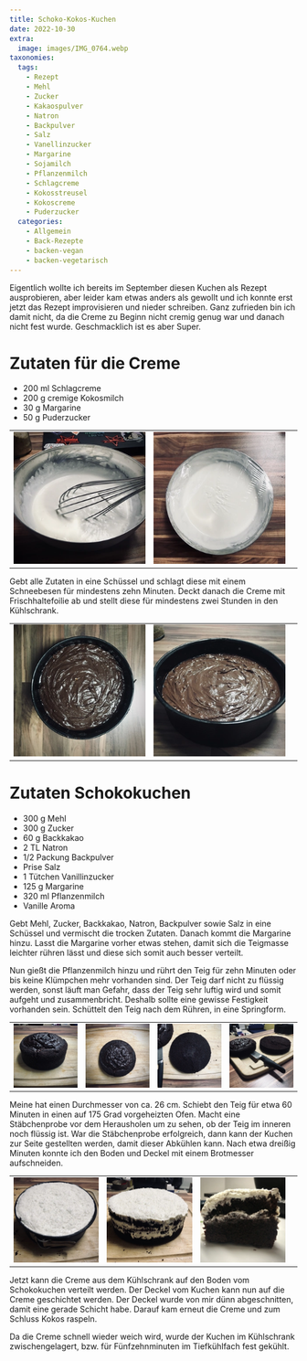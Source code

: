 ```yaml
---
title: Schoko-Kokos-Kuchen
date: 2022-10-30
extra:
  image: images/IMG_0764.webp
taxonomies:
  tags:
    - Rezept
    - Mehl
    - Zucker
    - Kakaospulver
    - Natron
    - Backpulver
    - Salz
    - Vanellinzucker
    - Margarine
    - Sojamilch
    - Pflanzenmilch
    - Schlagcreme
    - Kokosstreusel
    - Kokoscreme
    - Puderzucker
  categories:
    - Allgemein
    - Back-Rezepte
    - backen-vegan
    - backen-vegetarisch
---
```

Eigentlich wollte ich bereits im September diesen Kuchen als Rezept ausprobieren, aber leider kam etwas anders als gewollt und ich konnte erst jetzt das Rezept improvisieren und nieder schreiben. Ganz zufrieden bin ich damit nicht, da die Creme zu Beginn nicht cremig genug war und danach nicht fest wurde. Geschmacklich ist es aber Super. 

<!-- more -->
# Zutaten für die Creme
* 200 ml Schlagcreme
* 200 g cremige Kokosmilch
* 30 g Margarine
* 50 g Puderzucker


||||
:----:|:----:|:----:
[![Kokosschlagcreme in einer metallischen Schüssel in welcher ein Schneebesen liegt](images/IMG_0740-thumb.webp)](images/IMG_0740.webp) |[![Kokosschlagcreme in einer metallischen Schüssel in welcher ein Schneebesen liegt](images/IMG_0741-thumb.webp)](images/IMG_0741.webp)

Gebt alle Zutaten in eine Schüssel und schlagt diese mit einem Schneebesen für mindestens zehn Minuten. Deckt danach die Creme mit Frischhaltefoilie ab und stellt diese für mindestens zwei Stunden in den Kühlschrank.

||||
:----:|:----:|:----:|
[![Schokoladenteig in einer Springform](images/IMG_0747-thumb.webp)](images/IMG_0747.webp)|[![Schokoladenteig in einer Springform](images/IMG_0748-thumb.webp)](images/IMG_0748.webp)

# Zutaten Schokokuchen
* 300 g Mehl
* 300 g Zucker
* 60 g Backkakao
* 2 TL Natron
* 1/2 Packung Backpulver
* Prise Salz
* 1 Tütchen Vanillinzucker
* 125 g Margarine
* 320 ml Pflanzenmilch
* Vanille Aroma

Gebt Mehl, Zucker, Backkakao, Natron, Backpulver sowie Salz in eine Schüssel und vermischt die trocken Zutaten. Danach kommt die Margarine hinzu. Lasst die Margarine vorher etwas stehen, damit sich die Teigmasse leichter rühren lässt und diese sich somit auch besser verteilt. 



Nun gießt die Pflanzenmilch hinzu und rührt den Teig für zehn Minuten oder bis keine Klümpchen mehr vorhanden sind. Der Teig darf nicht zu flüssig werden, sonst läuft man Gefahr, dass der Teig sehr luftig wird und somit aufgeht und zusammenbricht. Deshalb sollte eine gewisse Festigkeit vorhanden sein. Schüttelt den Teig nach dem Rühren, in eine Springform.

|||||
:----:|:----:|:----:|:----:
[![Schokoladenkuchen auf einem Holzbrett, von der Seite fotografiert.](images/IMG_0754-thumb.webp)](images/IMG_0754.webp)|[![Schokoladenkuchen auf einem Holzbrett, von der Oben fotografiert.](images/IMG_0755-thumb.webp)](images/IMG_0755.webp)|[![In der höhe habierter Schokoladenkuchen auf einem Holzbrett, von oben fotografiert.](images/IMG_0757-thumb.webp)](images/IMG_0757.webp)|[![In der höhe habierter Schokoladenkuchen auf einem Holzbrett, von der Seite fotografiert.](images/IMG_0758-thumb.webp)](images/IMG_0758.webp)

 Meine hat einen Durchmesser von ca. 26 cm. Schiebt den Teig für etwa 60 Minuten in einen auf 175 Grad vorgeheizten Ofen. Macht eine Stäbchenprobe vor dem Herausholen um zu sehen, ob der Teig im inneren noch flüssig ist. War die Stäbchenprobe erfolgreich, dann kann der Kuchen zur Seite gestellten werden, damit dieser Abkühlen kann. Nach etwa dreißig Minuten konnte ich den Boden und Deckel mit einem Brotmesser aufschneiden. 
 
 |||||
:----:|:----:|:----:|:----:
[![Kuchen mit Kokoscreme und Kososstreusel in einer Springform, stehend auf einem Holzbrett, von Schrägoben fotografiert.](images/IMG_0760-thumb.webp)](images/IMG_0760.webp)|[![Kuchen mit Kokoscreme und Kososstreusel auf einem Holzbrett.](images/IMG_0761-thumb.webp)](images/IMG_0761.webp)|[![Ein Stück Schoko-Kokos-Kuchen.](images/IMG_0764-thumb.webp)](images/IMG_0764.webp)

Jetzt kann die Creme aus dem Kühlschrank auf den Boden vom Schokokuchen verteilt werden. Der Deckel vom Kuchen kann nun auf die Creme geschichtet werden. Der Deckel wurde von mir dünn abgeschnitten, damit eine gerade Schicht habe. Darauf kam erneut die Creme und zum Schluss Kokos raspeln. 

Da die Creme schnell wieder weich wird, wurde der Kuchen im Kühlschrank zwischengelagert, bzw. für Fünfzehnminuten im Tiefkühlfach fest gekühlt.